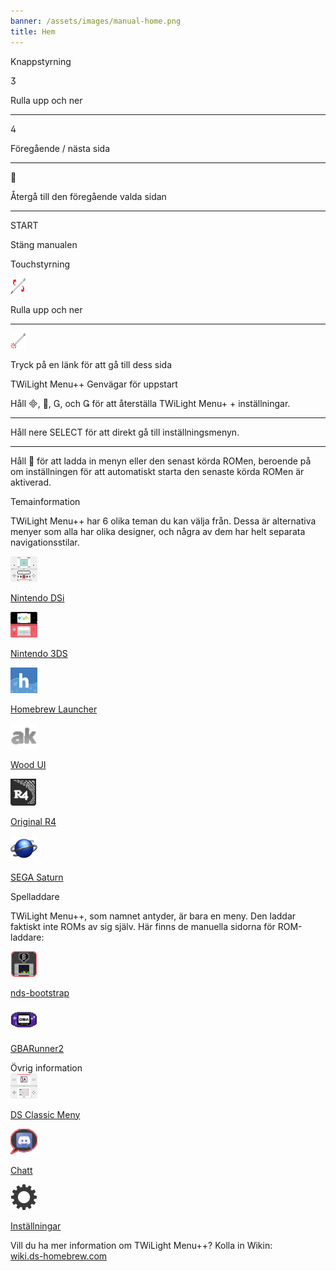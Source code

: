 ```yaml
---
banner: /assets/images/manual-home.png
title: Hem
---
```


<div id="button-controls" class="section-title">Knappstyrning</div>
<div class="section-body">
    <div class="button-action-group">
        <p class="button-action button">&#xE07D;</p>
        <p class="button-action-text">Rulla upp och ner</p>
    </div>
    <hr>
    <div class="button-action-group">
        <p class="button-action button">&#xE07E;</p>
        <p class="button-action-text">Föregående / nästa sida</p>
    </div>
    <hr>
    <div class="button-action-group">
        <p class="button-action button">&#xE001;</p>
        <p class="button-action-text">Återgå till den föregående valda sidan</p>
    </div>
    <hr>
    <div class="button-action-group">
        <p class="button-action">START</p>
        <p class="button-action-text">Stäng manualen</p>
    </div>
</div>

<div id="touch-controls" class="section-title">Touchstyrning</div>
<div class="section-body">
    <div class="button-action-group">
        <p class="button-action"><img src="/assets/images/up-down.png" alt="Rulla upp/ner på pekskärmen"></p>
        <p class="button-action-text">Rulla upp och ner</p>
    </div>
    <hr>
    <div class="button-action-group">
        <p class="button-action"><img src="/assets/images/tap.png" alt="Tryck på pekskärmen"></p>
        <p class="button-action-text">Tryck på en länk för att gå till dess sida</p>
    </div>
</div>

<div id="twilight-menu-boot-shortcuts" class="section-title">TWiLight Menu++ Genvägar för uppstart</div>
<div class="section-body">
    <p>
        Håll &#xE000;, &#xE001;, &#xE002;, och &#xE003; för att återställa TWiLight Menu+ + inställningar.
    </p>
    <hr>
    <p>
        Håll nere SELECT för att direkt gå till inställningsmenyn.
    </p>
    <hr>
    <p>
        Håll &#xE001; för att ladda in menyn eller den senast körda ROMen, beroende på om inställningen för att automatiskt starta den senaste körda ROMen är aktiverad.
    </p>
</div>

<div id="theme-information" class="section-title">Temainformation</div>
<div class="section-body">
    <p class="mb-2">TWiLight Menu++ har 6 olika teman du kan välja från. Dessa är alternativa menyer som alla har olika designer, och några av dem har helt separata navigationsstilar.</p>
    <div class="grid-container-3">
        <div class="grid-item">
            <img src="/assets/images/dsi-icon.png">
            <p>
                <a href="theme1-dsi">Nintendo DSi</a>
            </p>
        </div>
        <div class="grid-item">
            <img src="/assets/images/3ds-icon.png">
            <p>
                <a href="theme2-3ds">Nintendo 3DS</a>
            </p>
        </div>
        <div class="grid-item">
            <img src="/assets/images/hbl-icon.png">
            <p>
                <a href="theme6-hbl">Homebrew Launcher</a>
            </p>
        </div>
        <div class="grid-item">
            <img src="/assets/images/ak-icon.png">
            <p>
                <a href="theme4-acekard">Wood UI</a>
            </p>
        </div>
        <div class="grid-item">
            <img src="/assets/images/r4-icon.png">
            <p>
                <a href="theme3-r4">Original R4</a>
            </p>
        </div>
        <div class="grid-item">
            <img src="/assets/images/saturn-logo.png">
            <p>
                <a href="theme5-saturn">SEGA Saturn</a>
            </p>
        </div>
    </div>
</div>

<div id="game-loaders" class="section-title">Spelladdare</div>
<div class="section-body">
    <p class="mb-2">TWiLight Menu++, som namnet antyder, är bara en meny. Den laddar faktiskt inte ROMs av sig själv. Här finns de manuella sidorna för ROM-laddare:</p>
    <div class="grid-container-2">
        <div class="grid-item">
            <img src="/assets/images/ndsb-icon.png">
            <p>
                <a href="nds-bootstrap">nds-bootstrap</a>
            </p>
        </div>
        <div class="grid-item">
            <img src="/assets/images/gba-icon.png">
            <p>
                <a href="gbarunner2">GBARunner2</a>
            </p>
        </div>
    </div>
</div>

<div id="other-information" class="section-title">Övrig information</div>
<div class="section-body">
    <div class="grid-container-3 mb-2">
        <div class="grid-item">
            <img src="/assets/images/ds-icon.png">
            <p>
                <a href="ds-classic-menu">DS Classic Meny</a>
            </p>
        </div>
        <div class="grid-item">
            <img src="/assets/images/chat-icon.png">
            <p>
                <a href="chat">Chatt</a>
            </p>
        </div>
        <div class="grid-item">
            <img src="/assets/images/settings-icon.png">
            <p>
                <a href="settings">Inställningar</a>
            </p>
        </div>
    </div>
    <p>
        Vill du ha mer information om TWiLight Menu++? Kolla in Wikin:<br><a href="https://wiki.ds-homebrew.com">wiki.ds-homebrew.com</a>
    </p>
</div>
